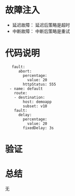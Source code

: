 # 故障注入
- 延迟故障： 延迟后策略是超时
- 中断故障： 中断后策略是重试

# 代码说明
```
   fault:
      abort:
        percentage:
          value: 20
        httpStatus: 555
  - name: default
    route:
    - destination:
        host: demoapp
        subset: v10
    fault:
      delay:
        percentage:
          value: 20
        fixedDelay: 3s
```

#  验证


# 总结
无
